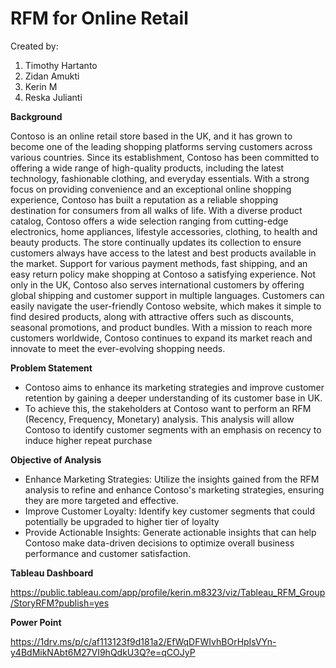 # **RFM for Online Retail**

Created by:
1. Timothy Hartanto​
2. Zidan Amukti​
3. Kerin M​
4. Reska Julianti



**Background**

Contoso is an online retail store based in the UK, and it has grown to become one of the leading shopping platforms serving customers across various countries. Since its establishment, Contoso has been committed to offering a wide range of high-quality products, including the latest technology, fashionable clothing, and everyday essentials. With a strong focus on providing convenience and an exceptional online shopping experience, Contoso has built a reputation as a reliable shopping destination for consumers from all walks of life.
With a diverse product catalog, Contoso offers a wide selection ranging from cutting-edge electronics, home appliances, lifestyle accessories, clothing, to health and beauty products. The store continually updates its collection to ensure customers always have access to the latest and best products available in the market.
Support for various payment methods, fast shipping, and an easy return policy make shopping at Contoso a satisfying experience. Not only in the UK, Contoso also serves international customers by offering global shipping and customer support in multiple languages.
Customers can easily navigate the user-friendly Contoso website, which makes it simple to find desired products, along with attractive offers such as discounts, seasonal promotions, and product bundles. With a mission to reach more customers worldwide, Contoso continues to expand its market reach and innovate to meet the ever-evolving shopping needs.

**Problem Statement**

- Contoso aims to enhance its marketing strategies and improve customer retention by gaining a deeper understanding of its customer base in UK.
- To achieve this, the stakeholders at Contoso want to perform an RFM (Recency, Frequency, Monetary) analysis. This analysis will allow Contoso to identify customer segments with an emphasis on recency to induce higher repeat purchase

**Objective of Analysis**

- Enhance Marketing Strategies: Utilize the insights gained from the RFM analysis to refine and enhance Contoso's marketing strategies, ensuring they are more targeted and effective.
- Improve Customer Loyalty: Identify key customer segments that could potentially be upgraded to higher tier of loyalty
- Provide Actionable Insights: Generate actionable insights that can help Contoso make data-driven decisions to optimize overall business performance and customer satisfaction.

**Tableau Dashboard**

https://public.tableau.com/app/profile/kerin.m8323/viz/Tableau_RFM_Group/StoryRFM?publish=yes

**Power Point**
  
https://1drv.ms/p/c/af113123f9d181a2/EfWqDFWIvhBOrHpIsVYn-y4BdMikNAbt6M27VI9hQdkU3Q?e=qCOJyP 
